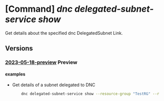 # [Command] _dnc delegated-subnet-service show_

Get details about the specified dnc DelegatedSubnet Link.

## Versions

### [2023-05-18-preview](/Resources/mgmt-plane/L3N1YnNjcmlwdGlvbnMve30vcmVzb3VyY2Vncm91cHMve30vcHJvdmlkZXJzL21pY3Jvc29mdC5kZWxlZ2F0ZWRuZXR3b3JrL2RlbGVnYXRlZHN1Ym5ldHMve30=/2023-05-18-preview.xml) **Preview**

<!-- mgmt-plane /subscriptions/{}/resourcegroups/{}/providers/microsoft.delegatednetwork/delegatedsubnets/{} 2023-05-18-preview -->

#### examples

- Get details of a subnet delegated to DNC
    ```bash
        dnc delegated-subnet-service show --resource-group "TestRG" --resource-name "delegated1"
    ```
